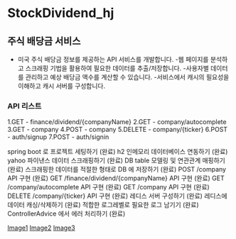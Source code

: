 # StockDividend_hj

## 주식 배당금 서비스
- 미국 주식 배당금 정보를 제공하는 API 서비스를 개발합니다.
  -웹 페이지를 분석하고 스크래핑 기법을 활용하여 필요한 데이터를 추출/저장합니다.
  -사용자별 데이터를 관리하고 예상 배당금 액수를 계산할 수 있습니다.
  -서비스에서 캐시의 필요성을 이해하고 캐시 서버를 구성합니다.


### API 리스트
1.GET - finance/dividend/{companyName}
2.GET - company/autocomplete
3.GET - company
4.POST - company
5.DELETE - company/{ticker}
6.POST - auth/signup
7.POST - auth/signin

spring boot 로 프로젝트 세팅하기 (완료)
h2 인메모리 데이터베이스 연동하기 (완료)
yahoo 파이낸스 데이터 스크래핑하기 (완료)
DB table 모델링 및 연관관계 매핑하기 (완료)
스크래핑한 데이터를 적절한 형태로 DB 에 저장하기 (완료)
POST /company API 구현 (완료)
GET /finance/dividend/{companyName} API 구현 (완료)
GET /company/autocomplete API 구현 (완료)
GET /company API 구현 (완료)
DELETE /company/{ticker} API 구현 (완료)
레디스 서버 구성하기 (완료)
레디스에 데이터 캐싱/삭제하기 (완료)
적합한 로그레벨로 필요한 로그 남기기 (완료)
ControllerAdvice 에서 에러 처리하기 (완료)

[Image1](C:\Users\ghd51\Desktop\배당금프로젝트\2.png)
[Image2](C:\Users\ghd51\Desktop\배당금프로젝트\3.png)
[Image3](C:\Users\ghd51\Desktop\배당금프로젝트\4.png)
